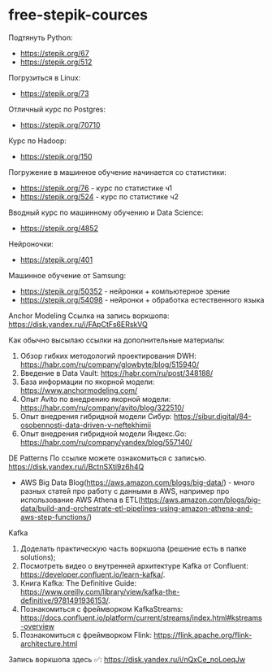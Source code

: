 # free-stepik-cources

Подтянуть Python:
 - https://stepik.org/67
 - https://stepik.org/512

Погрузиться в Linux:
 - https://stepik.org/73

Отличный курс по Postgres:
 - https://stepik.org/70710

Курс по Hadoop:
 - https://stepik.org/150

Погружение в машинное обучение начинается со статистики:
 - https://stepik.org/76 - курс по статистике ч1
 - https://stepik.org/524 - курс по статистике ч2

Вводный курс по машинному обучению и Data Science:
 - https://stepik.org/4852

Нейроночки:
 - https://stepik.org/401

Машинное обучение от Samsung:
 - https://stepik.org/50352 - нейронки + компьютерное зрение
 - https://stepik.org/54098 - нейронки + обработка естественного языка
 
Anchor Modeling 
Ссылка на запись воркшопа: https://disk.yandex.ru/i/FApCtFs6ERskVQ

Как обычно высылаю ссылки на дополнительные материалы:
1. Обзор гибких методологий проектирования DWH: https://habr.com/ru/company/glowbyte/blog/515940/
2. Введение в Data Vault: https://habr.com/ru/post/348188/
3. База информации по якорной модели: https://www.anchormodeling.com/ 
4. Опыт Avito по внедрению якорной модели: https://habr.com/ru/company/avito/blog/322510/
5. Опыт внедрения гибридной модели Сибур: https://sibur.digital/84-osobennosti-data-driven-v-neftekhimii
6. Опыт внедрения гибридной модели Яндекс.Go: https://habr.com/ru/company/yandex/blog/557140/
 
DE Patterns
По ссылке можете ознакомиться с записью.
https://disk.yandex.ru/i/BctnSXti9z6h4Q

- AWS Big Data Blog(https://aws.amazon.com/blogs/big-data/) - много разных статей про работу с данными в AWS, например про использование AWS Athena в ETL(https://aws.amazon.com/blogs/big-data/build-and-orchestrate-etl-pipelines-using-amazon-athena-and-aws-step-functions/)

 
Kafka
1. Доделать практическую часть воркшопа (решение есть в папке solutions); 
2. Посмотреть видео о внутренней архитектуре Kafka от Confluent: https://developer.confluent.io/learn-kafka/. 
3. Книга Kafka: The Definitive Guide: https://www.oreilly.com/library/view/kafka-the-definitive/9781491936153/. 
4. Познакомиться с фреймворком KafkaStreams: https://docs.confluent.io/platform/current/streams/index.html#kstreams-overview 
5. Познакомиться с фреймворком Flink: https://flink.apache.org/flink-architecture.html

Запись воркшопа здесь ✅: https://disk.yandex.ru/i/nQxCe_noLoeqJw



